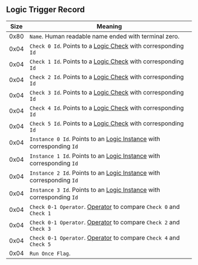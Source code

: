 ## Logic Trigger Record

 Size | Meaning
------|--------
 0x80 | `Name`. Human readable name ended with terminal zero.
 0x04 | `Check 0 Id`. Points to a [Logic Check](./LogicCheck.md) with corresponding `Id`
 0x04 | `Check 1 Id`. Points to a [Logic Check](./LogicCheck.md) with corresponding `Id`
 0x04 | `Check 2 Id`. Points to a [Logic Check](./LogicCheck.md) with corresponding `Id`
 0x04 | `Check 3 Id`. Points to a [Logic Check](./LogicCheck.md) with corresponding `Id`
 0x04 | `Check 4 Id`. Points to a [Logic Check](./LogicCheck.md) with corresponding `Id`
 0x04 | `Check 5 Id`. Points to a [Logic Check](./LogicCheck.md) with corresponding `Id`
 0x04 | `Instance 0 Id`. Points to an [Logic Instance](./LogicInstance.md) with corresponding `Id`
 0x04 | `Instance 1 Id`. Points to an [Logic Instance](./LogicInstance.md) with corresponding `Id`
 0x04 | `Instance 2 Id`. Points to an [Logic Instance](./LogicInstance.md) with corresponding `Id`
 0x04 | `Instance 3 Id`. Points to an [Logic Instance](./LogicInstance.md) with corresponding `Id`
 0x04 | `Check 0-1 Operator`. [Operator](../../Enumerations/ALM/CheckOperator.md) to compare `Check 0` and `Check 1`
 0x04 | `Check 0-1 Operator`. [Operator](../../Enumerations/ALM/CheckOperator.md) to compare `Check 2` and `Check 3`
 0x04 | `Check 0-1 Operator`. [Operator](../../Enumerations/ALM/CheckOperator.md) to compare `Check 4` and `Check 5`
 0x04 | `Run Once Flag`.

